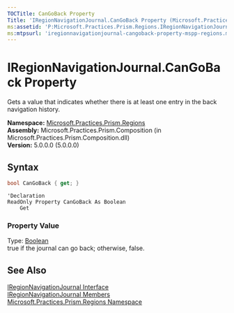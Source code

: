 ```yaml
---
TOCTitle: CanGoBack Property
Title: 'IRegionNavigationJournal.CanGoBack Property (Microsoft.Practices.Prism.Regions)'
ms:assetid: 'P:Microsoft.Practices.Prism.Regions.IRegionNavigationJournal.CanGoBack'
ms:mtpsurl: 'iregionnavigationjournal-cangoback-property-mspp-regions.md'
---
```


# IRegionNavigationJournal.CanGoBack Property

Gets a value that indicates whether there is at least one entry in the back navigation history.

**Namespace:** [Microsoft.Practices.Prism.Regions](/patterns-practices/reference/mspp-regions-namespace)  
**Assembly:** Microsoft.Practices.Prism.Composition (in Microsoft.Practices.Prism.Composition.dll)  
**Version:** 5.0.0.0 (5.0.0.0)

## Syntax

```C#
bool CanGoBack { get; }
```

```VB
'Declaration
ReadOnly Property CanGoBack As Boolean
	Get
```

### Property Value

Type: [Boolean](http://msdn.microsoft.com/en-us/library/a28wyd50)  
true if the journal can go back; otherwise, false.

## See Also

[IRegionNavigationJournal Interface](/patterns-practices/reference/iregionnavigationjournal-interface-mspp-regions)  
[IRegionNavigationJournal Members](/patterns-practices/reference/iregionnavigationjournal-members-mspp-regions)  
[Microsoft.Practices.Prism.Regions Namespace](/patterns-practices/reference/mspp-regions-namespace)  